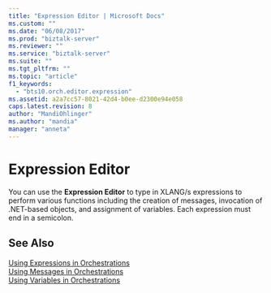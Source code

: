 ```yaml
---
title: "Expression Editor | Microsoft Docs"
ms.custom: ""
ms.date: "06/08/2017"
ms.prod: "biztalk-server"
ms.reviewer: ""
ms.service: "biztalk-server"
ms.suite: ""
ms.tgt_pltfrm: ""
ms.topic: "article"
f1_keywords: 
  - "bts10.orch.editor.expression"
ms.assetid: a2a7cc57-8021-42d4-b0ee-d2300e94e058
caps.latest.revision: 8
author: "MandiOhlinger"
ms.author: "mandia"
manager: "anneta"
---
```

# Expression Editor
You can use the **Expression Editor** to type in XLANG/s expressions to perform various functions including the creation of messages, invocation of .NET-based objects, and assignment of variables. Each expression must end in a semicolon.  
  
## See Also  
 [Using Expressions in Orchestrations](../core/using-expressions-in-orchestrations.md)   
 [Using Messages in Orchestrations](../core/using-messages-in-orchestrations.md)   
 [Using Variables in Orchestrations](../core/using-variables-in-orchestrations.md)